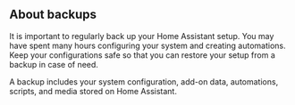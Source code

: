 <!--- About backup. Applies to both Home Assistant Green and Yellow. -->

## About backups

It is important to regularly back up your Home Assistant setup.
You may have spent many hours configuring your system and creating automations. Keep your configurations safe so that you can restore your setup from a backup in case of need.

A backup includes your system configuration, add-on data, automations, scripts, and media stored on Home Assistant.